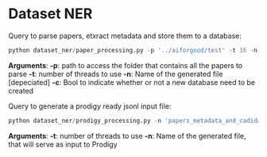 # Dataset NER

Query to parse papers, etxract metadata and store them to a database:

```python
python dataset_ner/paper_processing.py -p '../aiforgood/test' -t 16 -n 'papers_metadata_and_cadidates.jsonl' -c False
```

**Arguments**:
**-p**: path to access the folder that contains all the papers to parse
**-t**: number of threads to use
**-n**: Name of the generated file [depeciated]
**-c**: Bool to indicate whether or not a new database need to be created

Query to generate a prodigy ready jsonl input file:

```python
python dataset_ner/prodigy_processing.py -n 'papers_metadata_and_cadidates.jsonl' -t 16
```

**Arguments**:
**-t**: number of threads to use
**-n**: Name of the generated file, that will serve as input to Prodigy



